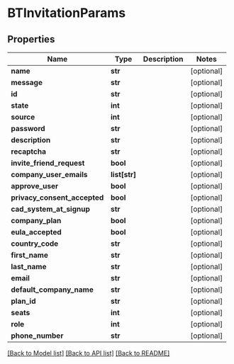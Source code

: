 # BTInvitationParams

## Properties
Name | Type | Description | Notes
------------ | ------------- | ------------- | -------------
**name** | **str** |  | [optional] 
**message** | **str** |  | [optional] 
**id** | **str** |  | [optional] 
**state** | **int** |  | [optional] 
**source** | **int** |  | [optional] 
**password** | **str** |  | [optional] 
**description** | **str** |  | [optional] 
**recaptcha** | **str** |  | [optional] 
**invite_friend_request** | **bool** |  | [optional] 
**company_user_emails** | **list[str]** |  | [optional] 
**approve_user** | **bool** |  | [optional] 
**privacy_consent_accepted** | **bool** |  | [optional] 
**cad_system_at_signup** | **str** |  | [optional] 
**company_plan** | **bool** |  | [optional] 
**eula_accepted** | **bool** |  | [optional] 
**country_code** | **str** |  | [optional] 
**first_name** | **str** |  | [optional] 
**last_name** | **str** |  | [optional] 
**email** | **str** |  | [optional] 
**default_company_name** | **str** |  | [optional] 
**plan_id** | **str** |  | [optional] 
**seats** | **int** |  | [optional] 
**role** | **int** |  | [optional] 
**phone_number** | **str** |  | [optional] 

[[Back to Model list]](../README.md#documentation-for-models) [[Back to API list]](../README.md#documentation-for-api-endpoints) [[Back to README]](../README.md)


